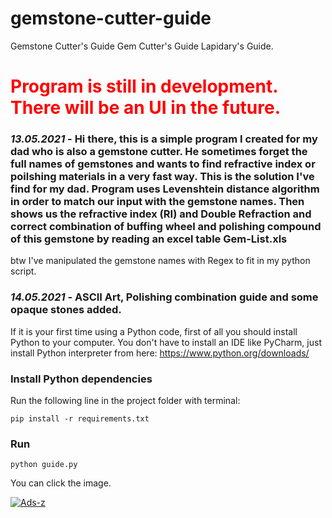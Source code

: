 # gemstone-cutter-guide
Gemstone Cutter's Guide
Gem Cutter's Guide
Lapidary's Guide.

<h1 style="color:red;">Program is still in development. There will be an UI in the future.</h1>



### <i>13.05.2021</i> - Hi there, this is a simple program I created for my dad who is also a gemstone cutter. He sometimes forget the full names of gemstones and wants to find refractive index or poilshing materials in a very fast way. This is the solution I've find for my dad. Program uses Levenshtein distance algorithm in order to match our input with the gemstone names. Then shows us the refractive index (RI) and Double Refraction and correct combination of buffing wheel and polishing compound of this gemstone by reading an excel table Gem-List.xls

btw I've manipulated the gemstone names with Regex to fit in my python script.



### <i>14.05.2021</i> - ASCII Art, Polishing combination guide and some opaque stones added.





If it is your first time using a Python code, first of all you should install Python to your computer. You don't have to install an IDE like PyCharm, just install Python interpreter from here: https://www.python.org/downloads/

### Install Python dependencies
Run the following line in the project folder with terminal: 

`pip install -r requirements.txt`

### Run

`python guide.py`

You can click the image.

<a href="https://ibb.co/vBYq6Zm"><img src="https://i.ibb.co/QcdQ3rn/Ads-z.png" alt="Ads-z" border="0"></a>
